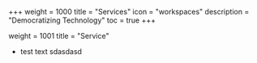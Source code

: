 +++
weight = 1000
title = "Services"
icon = "workspaces"
description = "Democratizing Technology"
toc = true
+++

weight = 1001
title = "Service"

- test text sdasdasd
